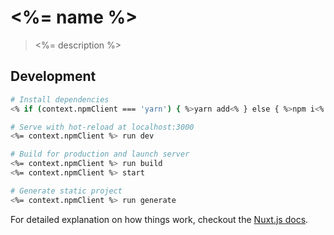 # <%= name %>

> <%= description %>

## Development

``` bash
# Install dependencies
<% if (context.npmClient === 'yarn') { %>yarn add<% } else { %>npm i<% } %> <%= name %>

# Serve with hot-reload at localhost:3000
<%= context.npmClient %> run dev

# Build for production and launch server
<%= context.npmClient %> run build
<%= context.npmClient %> start

# Generate static project
<%= context.npmClient %> run generate
```

For detailed explanation on how things work, checkout the [Nuxt.js docs](https://github.com/nuxt/nuxt.js).
